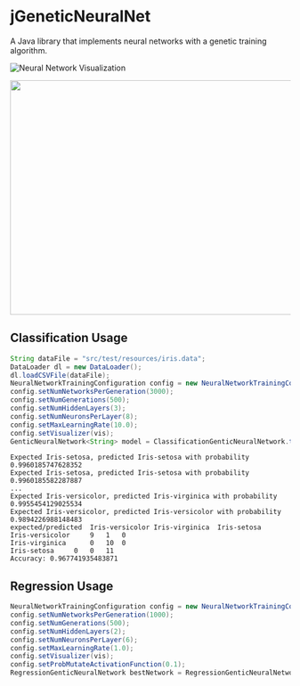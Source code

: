 # jGeneticNeuralNet
A Java library that implements neural networks with a genetic training algorithm.

![Neural Network Visualization](images/enhancedVisualization.png)

<img src="images/enhancedVisualization.png" width="589" height="421">

## Classification Usage

```java
String dataFile = "src/test/resources/iris.data";
DataLoader dl = new DataLoader();
dl.loadCSVFile(dataFile);
NeuralNetworkTrainingConfiguration config = new NeuralNetworkTrainingConfiguration();
config.setNumNetworksPerGeneration(3000);
config.setNumGenerations(500);
config.setNumHiddenLayers(3);
config.setNumNeuronsPerLayer(8);
config.setMaxLearningRate(10.0);
config.setVisualizer(vis);
GenticNeuralNetwork<String> model = ClassificationGenticNeuralNetwork.train(dl.getData(),  dl.getClassLabels(), config);
```

```
Expected Iris-setosa, predicted Iris-setosa with probability 0.9960185747628352
Expected Iris-setosa, predicted Iris-setosa with probability 0.9960185582287887
...
Expected Iris-versicolor, predicted Iris-virginica with probability 0.9955454129025534
Expected Iris-versicolor, predicted Iris-versicolor with probability 0.9894226988148483
expected/predicted	Iris-versicolor	Iris-virginica	Iris-setosa	
Iris-versicolor		9	1	0	
Iris-virginica		0	10	0	
Iris-setosa		0	0	11	
Accuracy: 0.967741935483871
```

## Regression Usage

```java
NeuralNetworkTrainingConfiguration config = new NeuralNetworkTrainingConfiguration();
config.setNumNetworksPerGeneration(1000);
config.setNumGenerations(500);
config.setNumHiddenLayers(2);
config.setNumNeuronsPerLayer(6);
config.setMaxLearningRate(1.0);
config.setVisualizer(vis);
config.setProbMutateActivationFunction(0.1);
RegressionGenticNeuralNetwork bestNetwork = RegressionGenticNeuralNetwork.train(data, values, config);
```
